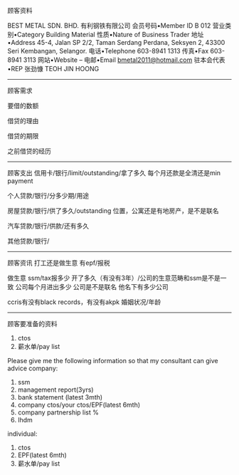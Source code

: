 顾客资料

BEST METAL SDN. BHD. 有利钢铁有限公司
会员号码•Member ID
B 012
营业类别•Category
Building Material
性质•Nature of Business
Trader
地址•Address
45-4, Jalan SP 2/2, Taman Serdang Perdana, Seksyen 2,
43300 Seri Kembangan, Selangor.
电话•Telephone
603-8941 1313
传真•Fax
603-8941 3113
网站•Website
–
电邮•Email
bmetal2011@hotmail.com
驻本会代表•REP
张劲慷 TEOH JIN HOONG
 

-----------------
顾客需求


要借的数额

借贷的理由

借贷的期限

之前借贷的经历


--------------
顾客支出
信用卡/银行/limit/outstanding/拿了多久
每个月还款是全清还是min payment

个人贷款/银行/分多少期/用途

房屋贷款/银行/供了多久/outstanding
位置，公寓还是有地房产，是不是联名

汽车贷款/银行/供款/还有多久

其他贷款/银行/

-----------
顾客资讯
打工还是做生意
有epf/报税

做生意 ssm/tax报多少
开了多久（有没有3年）/公司的生意范畴和ssm是不是一致
公司每个月进出多少
公司是不是联名
他名下有多少公司

ccris有没有black records，有没有akpk
婚姻状况/年龄

-------
顾客要准备的资料
1. ctos
2. 薪水单/pay list

Please give me the following information so that my consultant can give advice
company:
1. ssm
2. management report(3yrs)
3. bank statement (latest 3mth)
4. company ctos/your ctos/EPF(latest 6mth)
5. company partnership list %
6. lhdm

 individual:
 1. ctos
 2. EPF(latest 6mth)
 3. 薪水单/pay list
 




